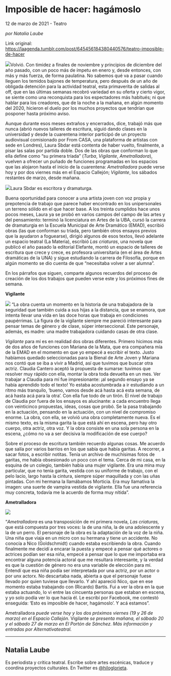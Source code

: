 # Imposible de hacer: hagámoslo



12 de marzo de 2021 - Teatro

_por Natalia Laube_

Link original: https://laagenda.tumblr.com/post/645456184380440576/teatro-imposible-de-hacer

![](https://64.media.tumblr.com/169a1cea3c6533b63dec4c777d1a8fb7/cee4fe31b1256dc6-87/s500x750/cb71659025763b4abef6a63cc9a92c636e1a8159.jpg)Volvió. Con timidez
a finales de noviembre y principios de diciembre del año pasado, con un poco
más de ímpetu en enero y, desde entonces, con más y más fuerza, de forma
paulatina. No sabemos qué va a pasar cuando lleguen los temidos bajones de
temperatura, pero después de un año de obligada detención para la actividad
teatral, esta primaverita de salidas al off, que en las últimas semanas recobró
variedad en su oferta y cierto vigor, se siente como una reconquista para los
espectadores más habitués; ni que hablar para los creadores, que de la noche a
la mañana, en algún momento del 2020, hicieron el duelo por los muchos
proyectos que tendrían que posponer hasta próximo aviso. 

Aunque durante esos
meses extraños y encerrados, dice, trabajó más que nunca (abrió nuevos talleres
de escritura, siguió dando clases en la universidad y desde la cuarentena
interior participó de un proyecto audiovisual comisionado por From CASA, una
plataforma de artistas con sede en Londres), Laura Sbdar está contenta de haber
vuelto, finalmente, a pisar las salas por partida doble. Dos de las obras que
conforman lo que ella define como “su primera tríada” (*Turba*, *Vigilante*,
*Ametralladora*), vuelven a ofrecer un puñado de funciones programadas en los
espacios que las alojaron hasta el inicio de la cuarentena: *Ametralladora* puede verse hoy y por dos
viernes más en el Espacio Callejón; *Vigilante*,
los sábados restantes de marzo, desde mañana. 

![](https://64.media.tumblr.com/accef8a9d35b548617f7dea06db4ad16/cee4fe31b1256dc6-01/s500x750/18aebb818a63355d313cea9c62cd8f1742cb3849.jpg)Laura Sbdar es escritora y dramaturga.

Buena oportunidad
para conocer a una artista joven con voz propia y prepotencia de trabajo que parece
haber encontrado en los unipersonales un terreno sólido en el que hacer base. A
los treinta cumplidos hace unos pocos meses, Laura ya se probó en varios campos
del campo de las artes y del pensamiento: terminó la licenciatura en Artes de
la UBA, cursó la carrera de dramaturgia en la Escuela Municipal de Arte
Dramático (EMAD), escribió obras (las que conforman su tríada, pero también
otros ensayos previos que la ayudaron a foguearse), dirigió algunos de esos
textos, llevó adelante un espacio teatral (La Materia), escribió *Las criaturas*, una novela que publicó el
año pasado la editorial Elefante, montó un espacio de talleres de escritura que
crece y crece, es profesora universitaria (en el área de Artes dramáticas de la
UNA) y sigue estudiando la carrera de Filosofía, porque en algún momento se dio
cuenta de que “necesitaba volver a ser alumna”. 

En los párrafos que
siguen, comparte algunos recuerdos del proceso de creación de los dos trabajos
que pueden verse este y los próximos fines de semana. 

**Vigilante** 

![](https://64.media.tumblr.com/65d3bbbcdc6f1eeadba1e3c5a5d03926/cee4fe31b1256dc6-81/s500x750/6a852853a14b7c47fa91c58d5a72bfe28fc705ca.jpg)
“La obra cuenta un
momento en la historia de una trabajadora de la seguridad que también cuida a
sus hijas a la distancia, que se enamora, que intenta llevar una vida en las
doce horas que trabaja en condiciones paupérrimas. La figura de la vigilante
siempre me pareció interesante para pensar temas de género y de clase, súper
interseccional. Este personaje, además, es madre: una madre trabajadora
cuidando casas de otra clase. 

*Vigilante* para mí
es en realidad dos obras diferentes. Primero hicimos más de dos años de
funciones con Mariana de la Mata, que era compañera mía de la EMAD en el
momento en que yo empecé a escribir el texto. Justo habíamos quedado
seleccionadas para la Bienal de Arte Joven y Mariana nos contó que se iba a
vivir a Madrid, así que tuvimos que buscar otra actriz. Claudia Cantero aceptó
la propuesta de sumarse: tuvimos que resolver muy rápido con ella, montar la
obra toda devuelta en un mes. Ver trabajar a Claudia para mí fue impresionante:
¡al segundo ensayo ya se había aprendido todo el texto! Yo estaba acostumbrada
a ir estudiando a un ritmo más tranquilo, ‘bueno, vamos desde acá hasta acá
esta semana, de acá hasta acá para la otra’. Con ella fue todo de un tirón. El
nivel de trabajo de Claudia por fuera de los ensayos es alucinante: a cada
encuentro llega con veinticinco propuestas, ideas, cosas que probó. Se la pasa
trabajando en la actuación, pensando en la actuación, con un nivel de
compromiso enorme. La obra, con ella, se volvió una obra completamente nueva.
Es el mismo texto, es la misma garita la que está ahí en escena, pero hay otro
cuerpo, otra actriz, otra voz. Y la obra consiste en una sola persona en la
escena, ¿cómo no va a ser decisiva la modificación de ese cuerpo? 

Sobre el proceso de
escritura también recuerdo algunas cosas. Me acuerdo que salía por varios
barrios en los que sabía que había garitas. A recorrer, a sacar fotos, a
escribir notitas. Tenía un archivo de muchísimas fotos de garitas, me había
obsesionado un poco con el tema. Cerca de mi casa, en la esquina de un colegio,
también había una mujer vigilante. Era una mina muy particular, que no tenía
garita, vestida con su uniforme de trabajo, con el pelo lacio, largo hasta la
cintura, siempre súper maquillada y con las uñas pintadas. Con mi hermana la
llamábamos Morticia. Era muy llamativa la imagen: una suerte de vampira vestida
de vigilante. Ella fue una referencia muy concreta, todavía me la acuerdo de
forma muy nítida”. 

**Ametralladora**

![](https://64.media.tumblr.com/fe8c1e68300ba13e7d0361d034d46fdc/cee4fe31b1256dc6-a6/s500x750/479cc1d5c1d630fad245ee44ab6472631ebfa58f.jpg)

“*Ametralladora* es una transposición de mi
primera novela, *Las criaturas,* que
está compuesta por tres voces: la de una niña, la de una adolescente y la de un
perro. El personaje de la obra es la adaptación de la voz de la niña. Una niña
que viaja en un micro con su hermana y tiene un accidente. No conocía a Nico
(Goldschmidt) cuando estaba escribiendo la obra. Cuando finalmente me decidí a
encarar la puesta y empecé a pensar qué actores o actrices podían ser esa niña,
empecé a pensar que lo que me importaba era encontrar alguna potencia actoral
que me resultara interesante, y la verdad es que la cuestión de género no era
una variable de elección para mí. Entendí que esa niña podía ser interpretada
por una actriz, por un actor o por unx actorx. No descartaba nada, abierta a
que el personaje fuese llevado por quien tuviese que llevarlo. Y ahí apareció
Nico, que en ese momento estaba trabajando con (Ricardo) Bartís. Fui a ver la
obra en la que estaba actuando, lo vi entre las cincuenta personas que estaban
en escena, y yo solo podía ver lo que hacía él. Le escribí por Facebook, me
contestó enseguida: ‘Esto es imposible de hacer, hagámoslo’. Y acá estamos”.

Ametralladora *puede verse hoy y los dos próximos viernes
(19 y 26 de marzo) en el Espacio Callejón.* Vigilante *se presenta mañana, el sábado 20 y el sábado 27 de marzo en El Portón
de Sánchez. Más información y entradas por Alternativateatral.* 



---

Natalia Laube
-------------

Es periodista y crítica teatral. Escribe sobre artes escénicas, traduce y coordina proyectos culturales. En Twitter es [@hiloglorieta](https://twitter.com/hiloglorieta). 

